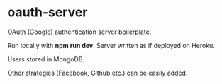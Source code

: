 # oauth-server
OAuth (Google) authentication server boilerplate.

Run locally with **npm run dev**. Server written as if deployed on Heroku. 

Users stored in MongoDB.

Other strategies (Facebook, Github etc.) can be easily added.
